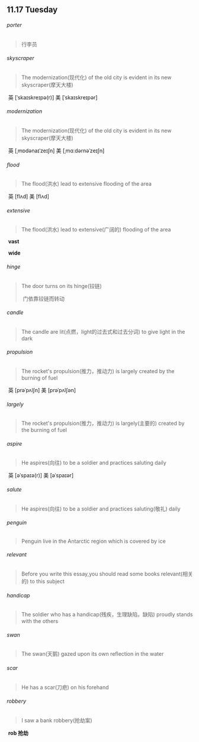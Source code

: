 ## 11.17 Tuesday

###### porter

> 行李员

###### skyscraper

> The modernization(现代化) of the old city is evident in its new skyscraper(摩天大楼)

​	英 [ˈskaɪskreɪpə(r)]   美 [ˈskaɪskreɪpər] 

###### modernization

> The modernization(现代化) of the old city is evident in its new skyscraper(摩天大楼)

​	英 [ˌmɒdənaɪˈzeɪʃn]   美 [ˌmɑːdərnəˈzeɪʃn] 

###### flood

> The flood(洪水) lead to extensive flooding of the area

​	英 [flʌd]   美 [flʌd] 

###### extensive

> The flood(洪水) lead to extensive(广阔的) flooding of the area

​	**vast**

​	**wide**

###### hinge

> The door turns on its hinge(铰链)
>
> ​	门依靠铰链而转动

###### candle

> The candle are lit(点燃，light的过去式和过去分词) to give light in the dark

###### propulsion

> The rocket's propulsion(推力，推动力) is largely created by the burning of fuel

​	英 [prəˈpʌlʃn]   美 [prəˈpʌlʃən] 

###### largely

> The rocket's propulsion(推力，推动力) is largely(主要的) created by the burning of fuel

###### aspire

> He aspires(向往) to be a soldier and practices saluting daily

​	英 [əˈspaɪə(r)]   美 [əˈspaɪər] 

###### salute

> He aspires(向往) to be a soldier and practices saluting(敬礼) daily

###### penguin 

> Penguin live in the Antarctic region which is covered by ice

###### relevant

> Before you write this essay,you should read some books relevant(相关的) to this subject

###### handicap

> The soldier who has a handicap(残疾，生理缺陷，缺陷) proudly stands with the others

###### swan

> The swan(天鹅) gazed upon its own reflection in the water

###### scar

> He has a scar(刀疤) on his forehand

###### robbery

> I saw a bank robbery(抢劫案)

​	**rob	抢劫**



